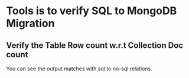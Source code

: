 # Tools is to verify SQL to MongoDB Migration 

## Verify the Table Row count w.r.t Collection Doc count

You can see the output matches with sql to no-sql relations.
